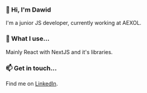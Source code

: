 ### 👋 Hi, I'm Dawid
I'm a junior JS developer, currently working at AEXOL.

### 🔭 What I use...
Mainly React with NextJS and it's libraries.

### 📫 Get in touch...
Find me on [LinkedIn](https://www.linkedin.com/in/dawid-szemborowski/).
